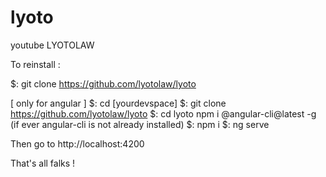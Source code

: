 # lyoto
youtube LYOTOLAW

To reinstall : 

$: git clone https://github.com/lyotolaw/lyoto

[ only for angular ]
$: cd [yourdevspace]
$: git clone https://github.com/lyotolaw/lyoto
$: cd lyoto
npm i @angular-cli@latest -g (if ever angular-cli is not already installed)
$: npm i 
$: ng serve

Then go to http://localhost:4200

That's all falks ! 
